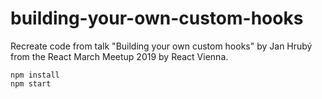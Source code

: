 # building-your-own-custom-hooks

Recreate code from talk "Building your own custom hooks" by Jan Hrubý from the React March Meetup 2019 by React Vienna.

```
npm install
npm start
```

